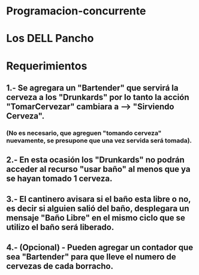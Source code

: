 # Programacion-concurrente

# Los DELL Pancho

# Requerimientos
## 1.- Se agregara un "Bartender" que servirá la cerveza a los "Drunkards" por lo tanto la acción "TomarCervezar" cambiara a --> "Sirviendo Cerveza".

### (No es necesario, que agreguen "tomando cerveza" nuevamente, se presupone que una vez servida será tomada).

## 2.- En esta ocasión los "Drunkards" no podrán acceder al recurso "usar baño" al menos que ya se hayan tomado 1 cerveza.

## 3.- El cantinero avisara si el baño esta libre o no, es decir si alguien salió del baño, desplegara un mensaje "Baño Libre" en el mismo ciclo que se utilizo el baño será liberado.

## 4.- (Opcional) - Pueden agregar un contador que sea "Bartender" para que lleve el numero de cervezas de cada borracho.
